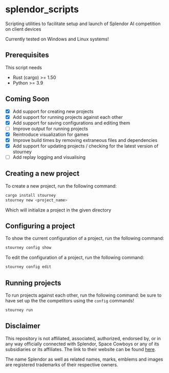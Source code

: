# splendor_scripts
Scripting utilities to facilitate setup and launch of Splendor AI competition on client devices

Currently tested on Windows and Linux systems!
## Prerequisites

This script needs 
- Rust (cargo) >= 1.50
- Python >= 3.9

## Coming Soon

- [x] Add support for creating new projects
- [x] Add support for running projects against each other
- [x] Add support for saving configurations and editing them
- [ ] Improve output for running projects
- [x] Reintroduce visualization for games
- [x] Improve build times by removing extraneous files and dependencies
- [x] Add support for updating projects / checking for the latest version of stourney
- [ ] Add replay logging and visualising

## Creating a new project

To create a new project, run the following command:

```bash
cargo install stourney
stourney new <project_name>
```

Which will initialize a project in the given directory

## Configuring a project

To show the current configuration of a project, run the following command:

```bash
stourney config show
```

To edit the configuration of a project, run the following command:

```bash
stourney config edit
```

## Running projects 

To run projects against each other, run the following command:
be sure to have set up the the competitors using the `config` commands!

```bash
stourney run
```

## Disclaimer

This repository is not affiliated, associated, authorized, endorsed by, or in any way officially connected with Splendor, Space Cowboys or any of its subsidiaries or its affiliates. The link to their website can be found [here](https://www.spacecowboys.fr/splendor-en).

The name Splendor as well as related names, marks, emblems and images are registered trademarks of their respective owners.
